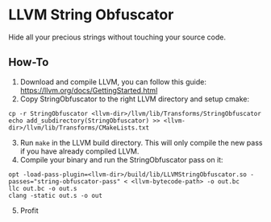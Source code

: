 # LLVM String Obfuscator
Hide all your precious strings without touching your source code.

## How-To
1. Download and compile LLVM, you can follow this guide:
https://llvm.org/docs/GettingStarted.html
2. Copy StringObfuscator to the right LLVM directory and setup cmake:
```
cp -r StringObfuscator <llvm-dir>/llvm/lib/Transforms/StringObfuscator
echo add_subdirectory(StringObfuscator) >> <llvm-dir>/llvm/lib/Transforms/CMakeLists.txt
```
3. Run ```make``` in the LLVM build directory. This will only compile the new pass if you have already compiled LLVM.
4. Compile your binary and run the StringObfuscator pass on it:
```
opt -load-pass-plugin=<llvm-dir>/build/lib/LLVMStringObfuscator.so -passes="string-obfuscator-pass" < <llvm-bytecode-path> -o out.bc
llc out.bc -o out.s
clang -static out.s -o out
```
5. Profit
